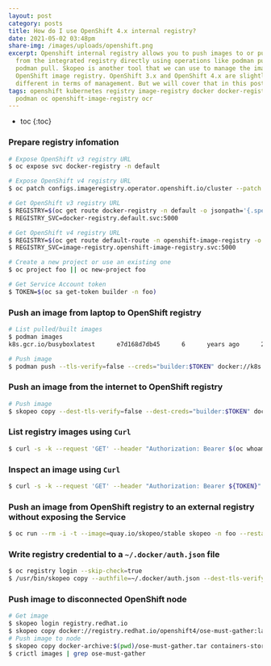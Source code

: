```yaml
---
layout: post
category: posts
title: How do I use OpenShift 4.x internal registry?
date: 2021-05-02 03:48pm
share-img: /images/uploads/openshift.png
excerpt: Openshift internal registry allows you to push images to or pull them
  from the integrated registry directly using operations like podman push or
  podman pull. Skopeo is another tool that we can use to manage the images with
  OpenShift image registry. OpenShift 3.x and OpenShift 4.x are slightly
  different in terms of management. But we will cover that in this post.
tags: openshift kubernetes registry image-registry docker docker-registry skopeo
  podman oc openshift-image-registry ocr
---
```

* toc
{:toc}

### Prepare registry infomation
```bash
# Expose OpenShift v3 registry URL
$ oc expose svc docker-registry -n default

# Expose OpenShift v4 registry URL
$ oc patch configs.imageregistry.operator.openshift.io/cluster --patch '{"spec":{"defaultRoute":true}}' --type=merge

# Get OpenShift v3 registry URL
$ REGISTRY=$(oc get route docker-registry -n default -o jsonpath='{.spec.host}{"\n"}')
$ REGISTRY_SVC=docker-registry.default.svc:5000

# Get OpenShift v4 registry URL
$ REGISTRY=$(oc get route default-route -n openshift-image-registry -o jsonpath='{.spec.host}{"\n"}')
$ REGISTRY_SVC=image-registry.openshift-image-registry.svc:5000

# Create a new project or use an existing one
$ oc project foo || oc new-project foo

# Get Service Account token
$ TOKEN=$(oc sa get-token builder -n foo)
```
### Push an image from laptop to OpenShift registry
```bash
# List pulled/built images
$ podman images
k8s.gcr.io/busyboxlatest      e7d168d7db45      6      years ago      2.66 MB

# Push image
$ podman push --tls-verify=false --creds="builder:$TOKEN" docker://k8s.gcr.io/busybox:latest docker://$REGISTRY/foo/busybox:latest
```
### Push an image from the internet to OpenShift registry
```bash
# Push image
$ skopeo copy --dest-tls-verify=false --dest-creds="builder:$TOKEN" docker://k8s.gcr.io/busybox:latest docker://$REGISTRY/foo/busybox:latest
```
### List registry images using `Curl`
```bash
$ curl -s -k --request 'GET' --header "Authorization: Bearer $(oc whoami -t)" https://$REGISTRY/v2/_catalog | jq
```
### Inspect an image using `Curl`
```bash
$ curl -s -k --request 'GET' --header "Authorization: Bearer ${TOKEN}" https://$REGISTRY/v2/foo/busybox/manifests/latest | jq
```
### Push an image from OpenShift registry to an external registry without exposing the Service
```bash
$ oc run --rm -i -t --image=quay.io/skopeo/stable skopeo -n foo --restart=Never -- copy --src-tls-verify=false --src-creds="builder:$TOKEN" --dest-tls-verify=false --dest-creds="<dest-token>" docker://$REGISTRY_SVC/foo/alpine docker://$DEST
```
### Write registry credential to a `~/.docker/auth.json` file
```bash
$ oc registry login --skip-check=true
$ /usr/bin/skopeo copy --authfile=~/.docker/auth.json --dest-tls-verify=false docker://k8s.gcr.io/busybox docker://$REGISTRY/foo/busybox
```
### Push image to disconnected OpenShift node
```bash
# Get image
$ skopeo login registry.redhat.io
$ skopeo copy docker://registry.redhat.io/openshift4/ose-must-gather:latest docker-archive:$(pwd)/ose-must-gather.tar
# Push image to node
$ skopeo copy docker-archive:$(pwd)/ose-must-gather.tar containers-storage:registry.redhat.io/openshift4/ose-must-gather:latest
$ crictl images | grep ose-must-gather
```
